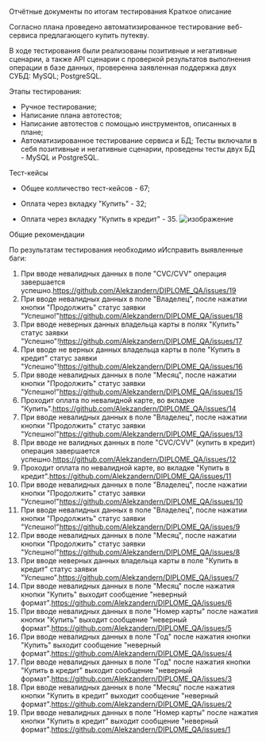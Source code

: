 Отчётные документы по итогам тестирования
Краткое описание

Согласно плана проведено автоматизированное тестирование веб-сервиса предлагающего купить путекву.

В ходе тестирования были реализованы позитивные и негативные сценарии, 
а также API сценарии с проверкой результатов выполнения операции в базе данных,
проверенна заявленная поддержка двух СУБД: MySQL; PostgreSQL.

Этапы тестирования:

 - Ручное тестирование;
 - Написание плана автотестов;
 - Написание автотестов с помощью инструментов, описанных в плане;
 - Автоматизированное тестирование сервиса и БД;
Тесты включали в себя позитивные и негативные сценарии, проведены тесты двух БД - MySQL и PostgreSQL.

Тест-кейсы
- Общее колличество тест-кейсов - 67;

- Оплата через вкладку "Купить" - 32;
- Оплата через вкладку "Купить в кредит" - 35.
![изображение](https://github.com/Alekzandern/DIPLOME_QA/assets/130380585/8accefcc-3828-4d4c-ad17-a0bd8a9ae7df)

Общие рекомендации

По результатам тестирования необходимо иИсправить выявленные баги:

1. При вводе невалидных данных в поле "CVC/CVV" операция завершается успешно.https://github.com/Alekzandern/DIPLOME_QA/issues/19
2. При вводе невалидных данных в поле "Владелец", после нажатии кнопки "Продолжить" статус заявки "Успешно!"https://github.com/Alekzandern/DIPLOME_QA/issues/18
3. При вводе неверных данных владельца карты в полях "Купить" статус заявки "Успешно"!https://github.com/Alekzandern/DIPLOME_QA/issues/17
4. При вводе не верных данных владельца карты в поле "Купить в кредит" статус заявки "Успешно"!https://github.com/Alekzandern/DIPLOME_QA/issues/16
5. При вводе невалидных данных в поле "Месяц", после нажатии кнопки "Продолжить" статус заявки "Успешно!"https://github.com/Alekzandern/DIPLOME_QA/issues/15
6. Проходит оплата по невалидной карте, во вкладке "Купить".https://github.com/Alekzandern/DIPLOME_QA/issues/14
7. При вводе невалидных данных в поле "Владелец", после нажатии кнопки "Продолжить" статус заявки "Успешно!"https://github.com/Alekzandern/DIPLOME_QA/issues/13
8. При вводе не валидных данных в поле "CVC/CVV" (купить в кредит) операция завершается успешно.https://github.com/Alekzandern/DIPLOME_QA/issues/12
9. Проходит оплата по невалидной карте, во вкладке "Купить в кредит".https://github.com/Alekzandern/DIPLOME_QA/issues/11
10. При вводе невалидных данных в поле "Владелец", после нажатии кнопки "Продолжить" статус заявки "Успешно!"https://github.com/Alekzandern/DIPLOME_QA/issues/10
11. При вводе невалидных данных в поле "Владелец", после нажатии кнопки "Продолжить" статус заявки "Успешно!"https://github.com/Alekzandern/DIPLOME_QA/issues/9
12. При вводе невалидных данных в поле "Месяц", после нажатии кнопки "Продолжить" статус заявки "Успешно!"https://github.com/Alekzandern/DIPLOME_QA/issues/8
13. При вводе неверных данных владельца карты в поле "Купить в кредит" статус заявки "Успешно".https://github.com/Alekzandern/DIPLOME_QA/issues/7
14. При вводе невалидных данных в поле "Месяц" после нажатия кнопки "Купить" выходит сообщение "неверный формат".https://github.com/Alekzandern/DIPLOME_QA/issues/6
15. При вводе невалидных данных в поле "Номер карты" после нажатия кнопки "Купить" выходит сообщение "неверный формат".https://github.com/Alekzandern/DIPLOME_QA/issues/5
16. При вводе невалидных данных в поле "Год" после нажатия кнопки "Купить" выходит сообщение "неверный формат".https://github.com/Alekzandern/DIPLOME_QA/issues/4
17. При вводе невалидных данных в поле "Год" после нажатия кнопки "Купить в кредит" выходит сообщение "неверный формат".https://github.com/Alekzandern/DIPLOME_QA/issues/3
18. При вводе невалидных данных в поле "Месяц" после нажатия кнопки "Купить в кредит" выходит сообщение "неверный формат".https://github.com/Alekzandern/DIPLOME_QA/issues/2
19. При вводе невалидных данных в поле "Номер карты" после нажатия кнопки "Купить в кредит" выходит сообщение "неверный формат".https://github.com/Alekzandern/DIPLOME_QA/issues/1
